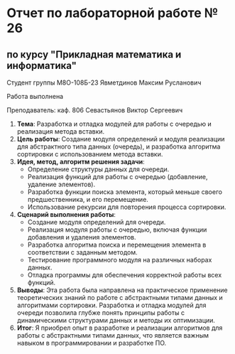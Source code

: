 # Отчет по лабораторной работе № 26
## по курсу "Прикладная математика и информатика"

Студент группы М8О-108Б-23 Явметдинов Максим Русланович

Работа выполнена

Преподаватель: каф. 806 Севастьянов Виктор Сергеевич

1. **Тема**: Разработка и отладка модулей для работы с очередью и реализация метода вставки.
2. **Цель работы**: Создание модуля определений и модуля реализации для абстрактного типа данных (очередь), и разработка алгоритма сортировки с использованием метода вставки.
3. **Идея, метод, алгоритм решения задачи**:
   - Определение структуры данных для очереди.
   - Реализация функций для работы с очередью (добавление, удаление элементов).
   - Разработка функции поиска элемента, который меньше своего предшественника, и его перемещение.
   - Использование рекурсии для повторения процесса сортировки.
4. **Сценарий выполнения работы**:
   - Создание модуля определений для очереди.
   - Реализация модуля работы с очередью, включая функции добавления и удаления элементов.
   - Разработка алгоритма поиска и перемещения элемента в соответствии с заданным методом.
   - Тестирование программного модуля на различных наборах данных.
   - Отладка программы для обеспечения корректной работы всех функций.
5. **Выводы**: Эта работа была направлена на практическое применение теоретических знаний по работе с абстрактными типами данных и алгоритмами сортировки. Разработка и отладка модулей для очереди позволила глубже понять принципы работы с динамическими структурами данных и методы их оптимизации.
6. **Итог**: Я приобрел опыт в разработке и реализации алгоритмов для работы с абстрактными типами данных, что является важным навыком в программировании и разработке ПО.